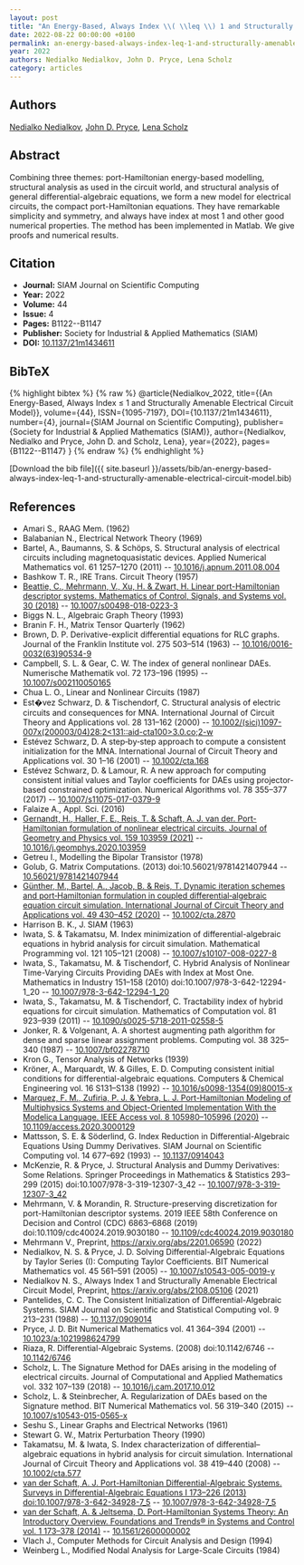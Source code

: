 ```yaml
---
layout: post
title: "An Energy-Based, Always Index \\( \\leq \\) 1 and Structurally Amenable Electrical Circuit Model"
date: 2022-08-22 00:00:00 +0100
permalink: an-energy-based-always-index-leq-1-and-structurally-amenable-electrical-circuit-model
year: 2022
authors: Nedialko Nedialkov, John D. Pryce, Lena Scholz
category: articles
---
```

 
## Authors
[Nedialko Nedialkov](authors/nedialko-nedialkov), [John D. Pryce](authors/john-d-pryce), [Lena Scholz](authors/lena-scholz)
 
## Abstract
Combining three themes: port-Hamiltonian energy-based modelling, structural analysis as used in the circuit world, and structural analysis of general differential-algebraic equations, we form a new model for electrical circuits, the compact port-Hamiltonian equations. They have remarkable simplicity and symmetry, and always have index at most 1 and other good numerical properties. The method has been implemented in Matlab. We give proofs and numerical results.
 
## Citation
- **Journal:** SIAM Journal on Scientific Computing
- **Year:** 2022
- **Volume:** 44
- **Issue:** 4
- **Pages:** B1122--B1147
- **Publisher:** Society for Industrial & Applied Mathematics (SIAM)
- **DOI:** [10.1137/21m1434611](https://doi.org/10.1137/21m1434611)
 
## BibTeX
{% highlight bibtex %}
{% raw %}
@article{Nedialkov_2022,
  title={{An Energy-Based, Always Index $\leq$ 1 and Structurally Amenable Electrical Circuit Model}},
  volume={44},
  ISSN={1095-7197},
  DOI={10.1137/21m1434611},
  number={4},
  journal={SIAM Journal on Scientific Computing},
  publisher={Society for Industrial & Applied Mathematics (SIAM)},
  author={Nedialkov, Nedialko and Pryce, John D. and Scholz, Lena},
  year={2022},
  pages={B1122--B1147}
}
{% endraw %}
{% endhighlight %}
 
[Download the bib file]({{ site.baseurl }}/assets/bib/an-energy-based-always-index-leq-1-and-structurally-amenable-electrical-circuit-model.bib)
 
## References
- Amari S., RAAG Mem. (1962)
- Balabanian N., Electrical Network Theory (1969)
- Bartel, A., Baumanns, S. & Schöps, S. Structural analysis of electrical circuits including magnetoquasistatic devices. Applied Numerical Mathematics vol. 61 1257–1270 (2011) -- [10.1016/j.apnum.2011.08.004](https://doi.org/10.1016/j.apnum.2011.08.004)
- Bashkow T. R., IRE Trans. Circuit Theory (1957)
- [Beattie, C., Mehrmann, V., Xu, H. & Zwart, H. Linear port-Hamiltonian descriptor systems. Mathematics of Control, Signals, and Systems vol. 30 (2018)](linear-port-hamiltonian-descriptor-systems) -- [10.1007/s00498-018-0223-3](https://doi.org/10.1007/s00498-018-0223-3)
- Biggs N. L., Algebraic Graph Theory (1993)
- Branin F. H., Matrix Tensor Quarterly (1962)
- Brown, D. P. Derivative-explicit differential equations for RLC graphs. Journal of the Franklin Institute vol. 275 503–514 (1963) -- [10.1016/0016-0032(63)90534-9](https://doi.org/10.1016/0016-0032(63)90534-9)
- Campbell, S. L. & Gear, C. W. The index of general nonlinear DAEs. Numerische Mathematik vol. 72 173–196 (1995) -- [10.1007/s002110050165](https://doi.org/10.1007/s002110050165)
- Chua L. O., Linear and Nonlinear Circuits (1987)
- Est�vez Schwarz, D. & Tischendorf, C. Structural analysis of electric circuits and consequences for MNA. International Journal of Circuit Theory and Applications vol. 28 131–162 (2000) -- [10.1002/(sici)1097-007x(200003/04)28:2<131::aid-cta100>3.0.co;2-w](https://doi.org/10.1002/(sici)1097-007x(200003/04)28:2<131::aid-cta100>3.0.co;2-w)
- Estévez Schwarz, D. A step‐by‐step approach to compute a consistent initialization for the MNA. International Journal of Circuit Theory and Applications vol. 30 1–16 (2001) -- [10.1002/cta.168](https://doi.org/10.1002/cta.168)
- Estévez Schwarz, D. & Lamour, R. A new approach for computing consistent initial values and Taylor coefficients for DAEs using projector-based constrained optimization. Numerical Algorithms vol. 78 355–377 (2017) -- [10.1007/s11075-017-0379-9](https://doi.org/10.1007/s11075-017-0379-9)
- Falaize A., Appl. Sci. (2016)
- [Gernandt, H., Haller, F. E., Reis, T. & Schaft, A. J. van der. Port-Hamiltonian formulation of nonlinear electrical circuits. Journal of Geometry and Physics vol. 159 103959 (2021)](port-hamiltonian-formulation-of-nonlinear-electrical-circuits) -- [10.1016/j.geomphys.2020.103959](https://doi.org/10.1016/j.geomphys.2020.103959)
- Getreu I., Modelling the Bipolar Transistor (1978)
- Golub, G. Matrix Computations. (2013) doi:10.56021/9781421407944 -- [10.56021/9781421407944](https://doi.org/10.56021/9781421407944)
- [Günther, M., Bartel, A., Jacob, B. & Reis, T. Dynamic iteration schemes and port‐Hamiltonian formulation in coupled differential‐algebraic equation circuit simulation. International Journal of Circuit Theory and Applications vol. 49 430–452 (2020)](dynamic-iteration-schemes-and-port-hamiltonian-formulation-in-coupled-differential-algebraic-equation-circuit-simulation) -- [10.1002/cta.2870](https://doi.org/10.1002/cta.2870)
- Harrison B. K., J. SIAM (1963)
- Iwata, S. & Takamatsu, M. Index minimization of differential-algebraic equations in hybrid analysis for circuit simulation. Mathematical Programming vol. 121 105–121 (2008) -- [10.1007/s10107-008-0227-8](https://doi.org/10.1007/s10107-008-0227-8)
- Iwata, S., Takamatsu, M. & Tischendorf, C. Hybrid Analysis of Nonlinear Time-Varying Circuits Providing DAEs with Index at Most One. Mathematics in Industry 151–158 (2010) doi:10.1007/978-3-642-12294-1_20 -- [10.1007/978-3-642-12294-1_20](https://doi.org/10.1007/978-3-642-12294-1_20)
- Iwata, S., Takamatsu, M. & Tischendorf, C. Tractability index of hybrid equations for circuit simulation. Mathematics of Computation vol. 81 923–939 (2011) -- [10.1090/s0025-5718-2011-02558-5](https://doi.org/10.1090/s0025-5718-2011-02558-5)
- Jonker, R. & Volgenant, A. A shortest augmenting path algorithm for dense and sparse linear assignment problems. Computing vol. 38 325–340 (1987) -- [10.1007/bf02278710](https://doi.org/10.1007/bf02278710)
- Kron G., Tensor Analysis of Networks (1939)
- Kröner, A., Marquardt, W. & Gilles, E. D. Computing consistent initial conditions for differential-algebraic equations. Computers &amp; Chemical Engineering vol. 16 S131–S138 (1992) -- [10.1016/s0098-1354(09)80015-x](https://doi.org/10.1016/s0098-1354(09)80015-x)
- [Marquez, F. M., Zufiria, P. J. & Yebra, L. J. Port-Hamiltonian Modeling of Multiphysics Systems and Object-Oriented Implementation With the Modelica Language. IEEE Access vol. 8 105980–105996 (2020)](port-hamiltonian-modeling-of-multiphysics-systems-and-object-oriented-implementation-with-the-modelica-language) -- [10.1109/access.2020.3000129](https://doi.org/10.1109/access.2020.3000129)
- Mattsson, S. E. & Söderlind, G. Index Reduction in Differential-Algebraic Equations Using Dummy Derivatives. SIAM Journal on Scientific Computing vol. 14 677–692 (1993) -- [10.1137/0914043](https://doi.org/10.1137/0914043)
- McKenzie, R. & Pryce, J. Structural Analysis and Dummy Derivatives: Some Relations. Springer Proceedings in Mathematics &amp; Statistics 293–299 (2015) doi:10.1007/978-3-319-12307-3_42 -- [10.1007/978-3-319-12307-3_42](https://doi.org/10.1007/978-3-319-12307-3_42)
- Mehrmann, V. & Morandin, R. Structure-preserving discretization for port-Hamiltonian descriptor systems. 2019 IEEE 58th Conference on Decision and Control (CDC) 6863–6868 (2019) doi:10.1109/cdc40024.2019.9030180 -- [10.1109/cdc40024.2019.9030180](https://doi.org/10.1109/cdc40024.2019.9030180)
- Mehrmann V., Preprint, https://arxiv.org/abs/2201.06590 (2022)
- Nedialkov, N. S. & Pryce, J. D. Solving Differential-Algebraic Equations by Taylor Series (I): Computing Taylor Coefficients. BIT Numerical Mathematics vol. 45 561–591 (2005) -- [10.1007/s10543-005-0019-y](https://doi.org/10.1007/s10543-005-0019-y)
- Nedialkov N. S., Always Index $1$ and Structurally Amenable Electrical Circuit Model, Preprint, https://arxiv.org/abs/2108.05106 (2021)
- Pantelides, C. C. The Consistent Initialization of Differential-Algebraic Systems. SIAM Journal on Scientific and Statistical Computing vol. 9 213–231 (1988) -- [10.1137/0909014](https://doi.org/10.1137/0909014)
- Pryce, J. D. Bit Numerical Mathematics vol. 41 364–394 (2001) -- [10.1023/a:1021998624799](https://doi.org/10.1023/a:1021998624799)
- Riaza, R. Differential-Algebraic Systems. (2008) doi:10.1142/6746 -- [10.1142/6746](https://doi.org/10.1142/6746)
- Scholz, L. The Signature Method for DAEs arising in the modeling of electrical circuits. Journal of Computational and Applied Mathematics vol. 332 107–139 (2018) -- [10.1016/j.cam.2017.10.012](https://doi.org/10.1016/j.cam.2017.10.012)
- Scholz, L. & Steinbrecher, A. Regularization of DAEs based on the Signature method. BIT Numerical Mathematics vol. 56 319–340 (2015) -- [10.1007/s10543-015-0565-x](https://doi.org/10.1007/s10543-015-0565-x)
- Seshu S., Linear Graphs and Electrical Networks (1961)
- Stewart G. W., Matrix Perturbation Theory (1990)
- Takamatsu, M. & Iwata, S. Index characterization of differential–algebraic equations in hybrid analysis for circuit simulation. International Journal of Circuit Theory and Applications vol. 38 419–440 (2008) -- [10.1002/cta.577](https://doi.org/10.1002/cta.577)
- [van der Schaft, A. J. Port-Hamiltonian Differential-Algebraic Systems. Surveys in Differential-Algebraic Equations I 173–226 (2013) doi:10.1007/978-3-642-34928-7_5](port-hamiltonian-differential-algebraic-systems) -- [10.1007/978-3-642-34928-7_5](https://doi.org/10.1007/978-3-642-34928-7_5)
- [van der Schaft, A. & Jeltsema, D. Port-Hamiltonian Systems Theory: An Introductory Overview. Foundations and Trends® in Systems and Control vol. 1 173–378 (2014)](port-hamiltonian-systems-theory-an-introductory-overview) -- [10.1561/2600000002](https://doi.org/10.1561/2600000002)
- Vlach J., Computer Methods for Circuit Analysis and Design (1994)
- Weinberg L., Modified Nodal Analysis for Large-Scale Circuits (1984)

